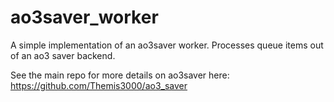 # ao3saver_worker

A simple implementation of an ao3saver worker. Processes queue items out of an ao3 saver backend.

See the main repo for more details on ao3saver here: https://github.com/Themis3000/ao3_saver
